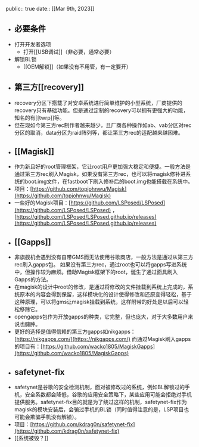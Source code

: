 public:: true
date:: [[Mar 9th, 2023]]

- ## 必要条件
- 打开开发者选项
	- 打开[[USB调试]]（非必要，通常必要）
- 解锁BL锁
	- [[OEM解锁]]（如果没有不用管，有一定要开）
- ## 第三方[[recovery]]
- recovery分区下搭载了对安卓系统进行简单维护的小型系统，厂商提供的recovery只有基础功能。但是通过定制的recovery可以拥有更强大的功能，知名的有[[twrp]]等。
- 但在现如今第三方rec制作者越来越少，且厂商各种操作如ab、vab分区对rec分区的取消，data分区为raid阵列等，都让第三方rec的适配越来越困难。
- ## [[Magisk]]
- 作为新且好的root管理框架，它让root用户更加强大稳定和便捷。一般方法是通过第三方rec刷入Magisk，如果没有第三方rec，也可以将magisk修补进系统的boot.img文件，在fastboot下刷入修补后的boot.img也能搭载在系统中。
- 项目：[https://github.com/topjohnwu/Magisk](https://github.com/topjohnwu/Magisk)
- 一些好的Magisk项目：[https://github.com/LSPosed/LSPosed](https://github.com/LSPosed/LSPosed) ，[https://github.com/LSPosed/LSPosed.github.io/releases](https://github.com/LSPosed/LSPosed.github.io/releases)
- ## [[Gapps]]
- 非旗舰机会遇到没有自带GMS而无法使用谷歌商店，一般方法是通过从第三方rec刷入gapps包。
  如果没有第三方rec，通过root也可以将gapps写进系统中，但操作较为麻烦。借助Magisk框架下的root，诞生了通过面具刷入Gapps的方法。
- 在magisk的设计中root的修改，是通过将修改的文件挂载到系统上完成的，系统原本的内容会得到保留，这样模块化的设计使得修改和还原变得轻松，基于这种原理，可以将gms让magisk挂载到系统，这样附带的好处是以后可以轻松移除它。
- opengapps包作为开放gapps的种类，它完整，但也庞大，对于大多数用户来说也臃肿。
- 更好的选择是值得信赖的第三方gapps如nikgapps：[https://nikgapps.com/](https://nikgapps.com/)
  而通过Magisk刷入gapps的项目有：[https://github.com/wacko1805/MagiskGapps](https://github.com/wacko1805/MagiskGapps)
- ## safetynet-fix
- safetynet是谷歌的安全检测机制，面对被修改过的系统，例如BL解锁过的手机，安全系数都会降低，谷歌的应用安全策略下，某些应用可能会拒绝对手机提供服务。safetynet-fix目的就是为了绕过这样的机制，safetynet-fix作为magisk的模块安装后，会骗过手机的BL锁（同时值得注意的是，LSP项目也可能会欺骗手机没有解锁）。
- 项目：[https://github.com/kdrag0n/safetynet-fix](https://github.com/kdrag0n/safetynet-fix)
- [[系统被毁？]]